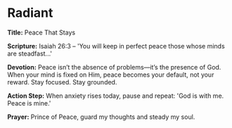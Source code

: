 # Radiant

**Title:** Peace That Stays

**Scripture:** Isaiah 26:3 – 'You will keep in perfect peace those whose minds are steadfast...'

**Devotion:**
Peace isn’t the absence of problems—it’s the presence of God. When your mind is fixed on Him, peace becomes your default, not your reward. Stay focused. Stay grounded.

**Action Step:** When anxiety rises today, pause and repeat: 'God is with me. Peace is mine.'

**Prayer:**
Prince of Peace, guard my thoughts and steady my soul.